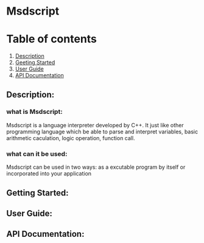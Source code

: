 # Msdscript

# Table of contents
1. [Description](#introduction)
2. [Geeting Started](#paragraph1)
3. [User Guide](#paragraph2)
4. [API Documentation](#paragraph3)

## Description: <a name="introduction"></a>
### what is Msdscript: 
Msdscript is a language interpreter developed by C++. It just like other programming language which be able to parse and interpret variables, basic arithmetic caculation, logic operation, function call. 
### what can it be used:
Msdscript can be used in two ways: as a excutable program by itself or incorporated into your application

## Getting Started: <a name="paragraph1"></a>


## User Guide: <a name="paragraph2"></a>


## API Documentation: <a name="paragraph3"></a>
